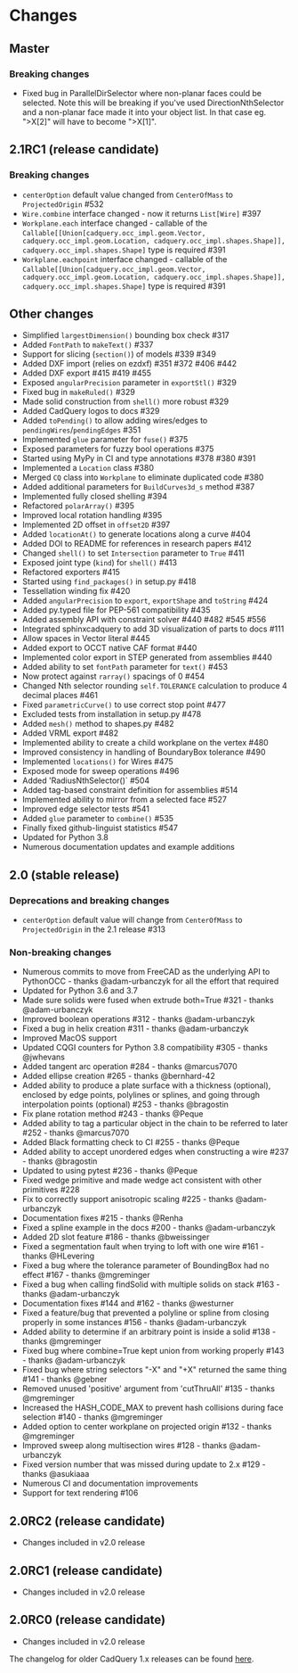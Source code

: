 Changes
=======

Master
------
   ### Breaking changes
   * Fixed bug in ParallelDirSelector where non-planar faces could be selected. Note this will be breaking if you've used DirectionNthSelector and a non-planar face made it into your object list. In that case eg. ">X[2]" will have to become ">X[1]".

2.1RC1 (release candidate)
------
   ### Breaking changes
   * `centerOption` default value changed from `CenterOfMass` to `ProjectedOrigin` #532
   * `Wire.combine` interface changed - now it returns `List[Wire]` #397
   * `Workplane.each` interface changed - callable of the `Callable[[Union[cadquery.occ_impl.geom.Vector, cadquery.occ_impl.geom.Location, cadquery.occ_impl.shapes.Shape]], cadquery.occ_impl.shapes.Shape]` type is required #391
   * `Workplane.eachpoint` interface changed - callable of the `Callable[[Union[cadquery.occ_impl.geom.Vector, cadquery.occ_impl.geom.Location, cadquery.occ_impl.shapes.Shape]], cadquery.occ_impl.shapes.Shape]` type is required #391

   ## Other changes

   * Simplified `largestDimension()` bounding box check #317
   * Added `FontPath` to `makeText()` #337
   * Support for slicing (`section()`) of models #339 #349
   * Added DXF import (relies on ezdxf) #351 #372 #406 #442
   * Added DXF export #415 #419 #455
   * Exposed `angularPrecision` parameter in `exportStl()` #329
   * Fixed bug in `makeRuled()` #329
   * Made solid construction from `shell()` more robust #329
   * Added CadQuery logos to docs #329
   * Added `toPending()` to allow adding wires/edges to `pendingWires`/`pendingEdges` #351
   * Implemented `glue` parameter for `fuse()` #375
   * Exposed parameters for fuzzy bool operations #375
   * Started using MyPy in CI and type annotations #378 #380 #391
   * Implemented a `Location` class #380
   * Merged `CQ` class into `Workplane` to eliminate duplicated code #380
   * Added additional parameters for `BuildCurves3d_s` method #387
   * Implemented fully closed shelling #394
   * Refactored `polarArray()` #395
   * Improved local rotation handling #395
   * Implemented 2D offset in `offset2D` #397
   * Added `locationAt()` to generate locations along a curve #404
   * Added DOI to README for references in research papers #412
   * Changed `shell()` to set `Intersection` parameter to `True` #411
   * Exposed joint type (`kind`) for `shell()` #413
   * Refactored exporters #415
   * Started using `find_packages()` in setup.py #418
   * Tessellation winding fix #420
   * Added `angularPrecision` to `export`, `exportShape` and `toString` #424
   * Added py.typed file for PEP-561 compatibility #435
   * Added assembly API with constraint solver #440 #482 #545 #556
   * Integrated sphinxcadquery to add 3D visualization of parts to docs #111
   * Allow spaces in Vector literal #445
   * Added export to OCCT native CAF format #440
   * Implemented color export in STEP generated from assemblies #440
   * Added ability to set `fontPath` parameter for `text()` #453
   * Now protect against `rarray()` spacings of 0 #454
   * Changed Nth selector rounding `self.TOLERANCE` calculation to produce 4 decimal places #461
   * Fixed `parametricCurve()` to use correct stop point #477
   * Excluded tests from installation in setup.py #478
   * Added `mesh()` method to shapes.py #482
   * Added VRML export #482
   * Implemented ability to create a child workplane on the vertex #480
   * Improved consistency in handling of BoundaryBox tolerance #490
   * Implemented `locations()` for Wires #475
   * Exposed mode for sweep operations #496
   * Added 'RadiusNthSelector()` #504
   * Added tag-based constraint definition for assemblies #514
   * Implemented ability to mirror from a selected face #527
   * Improved edge selector tests #541
   * Added `glue` parameter to `combine()` #535
   * Finally fixed github-linguist statistics #547
   * Updated for Python 3.8
   * Numerous documentation updates and example additions

2.0 (stable release)
------

### Deprecations and breaking changes
   * `centerOption` default value will change from `CenterOfMass` to `ProjectedOrigin` in the 2.1 release #313

### Non-breaking changes

   * Numerous commits to move from FreeCAD as the underlying API to PythonOCC - thanks @adam-urbanczyk for all the effort that required
   * Updated for Python 3.6 and 3.7
   * Made sure solids were fused when extrude both=True #321 - thanks @adam-urbanczyk
   * Improved boolean operations #312 - thanks @adam-urbanczyk
   * Fixed a bug in helix creation #311 - thanks @adam-urbanczyk
   * Improved MacOS support
   * Updated CQGI counters for Python 3.8 compatibility #305 - thanks @jwhevans
   * Added tangent arc operation #284 - thanks @marcus7070
   * Added ellipse creation #265 - thanks @bernhard-42
   * Added ability to produce a plate surface with a thickness (optional), enclosed by edge points, polylines or splines, and going through interpolation points (optional) #253 - thanks @bragostin
   * Fix plane rotation method #243 - thanks @Peque
   * Added ability to tag a particular object in the chain to be referred to later #252 - thanks @marcus7070
   * Added Black formatting check to CI #255 - thanks @Peque
   * Added ability to accept unordered edges when constructing a wire #237 - thanks @bragostin
   * Updated to using pytest #236 - thanks @Peque
   * Fixed wedge primitive and made wedge act consistent with other primitives #228
   * Fix to correctly support anisotropic scaling #225 - thanks @adam-urbanczyk
   * Documentation fixes #215 - thanks @Renha
   * Fixed a spline example in the docs #200 - thanks @adam-urbanczyk
   * Added 2D slot feature #186 - thanks @bweissinger
   * Fixed a segmentation fault when trying to loft with one wire #161 - thanks @HLevering
   * Fixed a bug where the tolerance parameter of BoundingBox had no effect #167 - thanks @mgreminger
   * Fixed a bug when calling findSolid with multiple solids on stack #163 - thanks @adam-urbanczyk
   * Documentation fixes #144 and #162 - thanks @westurner
   * Fixed a feature/bug that prevented a polyline or spline from closing properly in some instances #156 - thanks @adam-urbanczyk
   * Added ability to determine if an arbitrary point is inside a solid #138 - thanks @mgreminger
   * Fixed bug where combine=True kept union from working properly #143 - thanks @adam-urbanczyk
   * Fixed bug where string selectors "-X" and "+X" returned the same thing #141 - thanks @gebner
   * Removed unused 'positive' argument from 'cutThruAll' #135 - thanks @mgreminger
   * Increased the HASH_CODE_MAX to prevent hash collisions during face selection #140 - thanks @mgreminger
   * Added option to center workplane on projected origin #132 - thanks @mgreminger
   * Improved sweep along multisection wires #128 - thanks @adam-urbanczyk
   * Fixed version number that was missed during update to 2.x #129 - thanks @asukiaaa
   * Numerous CI and documentation improvements
   * Support for text rendering #106

2.0RC2 (release candidate)
------
   * Changes included in v2.0 release

2.0RC1 (release candidate)
------
   * Changes included in v2.0 release

2.0RC0 (release candidate)
------
   * Changes included in v2.0 release

The changelog for older CadQuery 1.x releases can be found [here](https://github.com/dcowden/cadquery/blob/master/changes.md).
